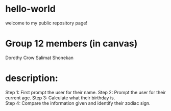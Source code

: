 # hello-world
welcome to my public repository page!

# Group 12 members (in canvas)
Dorothy Crow
Salimat Shonekan

# description:

Step 1: First prompt the user for their name.
Step 2: Prompt the user for their current age.
    Step 3: Calculate what their birthday is.     
    Step 4: Compare the information given and identify their zodiac sign.
